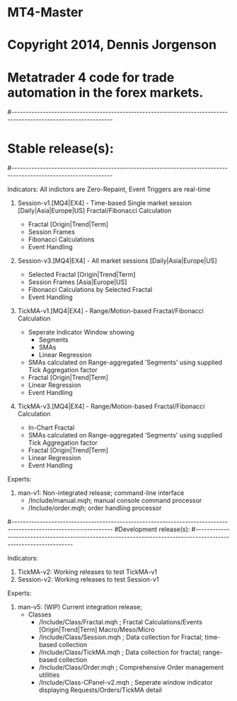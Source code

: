 # MT4-Master
# Copyright 2014, Dennis Jorgenson

# Metatrader 4 code for trade automation in the forex markets.

#-----------------------------------------------------------------------------------------------------------------
# Stable release(s):
#-----------------------------------------------------------------------------------------------------------------

Indicators: All indictors are Zero-Repaint, Event Triggers are real-time

1. Session-v1.[MQ4|EX4] - Time-based Single market session [Daily|Asia|Europe|US] Fractal/Fibonacci Calculation
   - Fractal [Origin|Trend|Term]
   - Session Frames
   - Fibonacci Calculations
   - Event Handling
    
2. Session-v3.[MQ4|EX4] - All market sessions [Daily|Asia|Europe|US]
   - Selected Fractal [Origin|Trend|Term]
   - Session Frames [Asia|Europe|US]
   - Fibonacci Calculations by Selected Fractal
   - Event Handling
    
3. TickMA-v1.[MQ4|EX4] - Range/Motion-based Fractal/Fibonacci Calculation
   - Seperate Indicator Window showing
       - Segments
       - SMAs
       - Linear Regression
   - SMAs calculated on Range-aggregated 'Segments' using supplied Tick Aggregation factor
   - Fractal [Origin|Trend|Term]
   - Linear Regression
   - Event Handling
    
4. TickMA-v3.[MQ4|EX4] - Range/Motion-based Fractal/Fibonacci Calculation
   - In-Chart Fractal
   - SMAs calculated on Range-aggregated 'Segments' using supplied Tick Aggregation factor
   - Fractal [Origin|Trend|Term]
   - Linear Regression
   - Event Handling

Experts:

1. man-v1: Non-integrated release; command-line interface
    - /Include/manual.mqh; manual console command processor
    - /Include/order.mqh; order handling processor

#-----------------------------------------------------------------------------------------------------------------
#Development release(s):
#-----------------------------------------------------------------------------------------------------------------

Indicators:

1. TickMA-v2: Working releases to test TickMA-v1
2. Session-v2: Working releases to test Session-v1

Experts:

1. man-v5: (WIP) Current integration release;
   - Classes
     - /Include/Class/Fractal.mqh   ; Fractal Calculations/Events [Origin|Trend|Term] Macro/Meso/Micro 
     - /Include/Class/Session.mqh   ; Data collection for Fractal; time-based collection
     - /Include/Class/TickMA.mqh    ; Data collection for fractal; range-based collection
     - /Include/Class/Order.mqh     ; Comprehensive Order management utilities
     - /Include/Class-CPanel-v2.mqh ; Seperate window indicator displaying Requests/Orders/TickMA detail 
